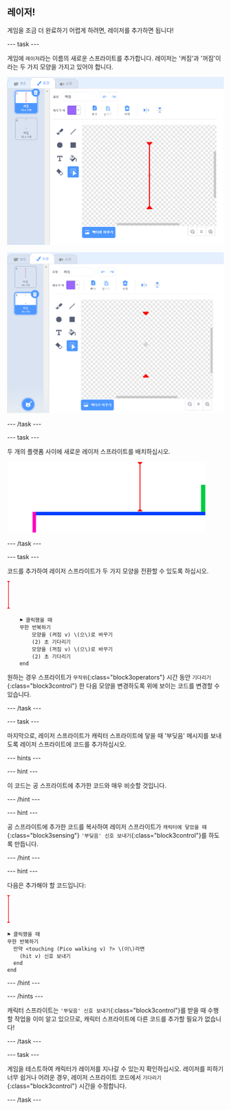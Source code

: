 ## 레이저!

게임을 조금 더 완료하기 어렵게 하려면, 레이저를 추가하면 됩니다!

\--- task \---

게임에 `레이저`라는 이름의 새로운 스프라이트를 추가합니다. 레이저는 '켜짐'과 '꺼짐'이라는 두 가지 모양을 가지고 있어야 합니다.

![스크린샷](images/dodge-lasers-costume1.png)

![스크린샷](images/dodge-lasers-costume2.png)

\--- /task \---

\--- task \---

두 개의 플랫폼 사이에 새로운 레이저 스프라이트를 배치하십시오.

![스크린샷](images/dodge-lasers-position.png)

\--- /task \---

\--- task \---

코드를 추가하여 레이저 스프라이트가 두 가지 모양을 전환할 수 있도록 하십시오.

![레이저 스프라이트](images/laser_sprite.png)

```blocks3
    ⚑ 클릭했을 때
    무한 반복하기 
        모양을 (켜짐 v) \(으\)로 바꾸기
        (2) 초 기다리기
        모양을 (꺼짐 v) \(으\)로 바꾸기
        (2) 초 기다리기
    end
```

원하는 경우 스프라이트가 `무작위`{:class="block3operators"} 시간 동안 `기다리기`{:class="block3control"} 한 다음 모양을 변경하도록 위에 보이는 코드를 변경할 수 있습니다.

\--- /task \---

\--- task \---

마지막으로, 레이저 스프라이트가 캐릭터 스프라이트에 닿을 때 '부딪음' 메시지를 보내도록 레이저 스프라이트에 코드를 추가하십시오.

\--- hints \---

\--- hint \---

이 코드는 공 스프라이트에 추가한 코드와 매우 비슷할 것입니다.

\--- /hint \---

\--- hint \---

공 스프라이트에 추가한 코드를 복사하여 레이저 스프라이트가 `캐릭터에 닿았을 때`{:class="block3sensing"} `'부딪음' 신호 보내기`{:class="block3control"}를 하도록 만듭니다.

\--- /hint \---

\--- hint \---

다음은 추가해야 할 코드입니다:

![레이저 스프라이트](images/laser_sprite.png)

```blocks3
⚑ 클릭했을 때
무한 반복하기 
  만약 <touching (Pico walking v) ?> \(이\)라면 
    (hit v) 신호 보내기
  end
end
```

\--- /hint \---

\--- /hints \---

캐릭터 스프라이트는 `'부딪음' 신호 보내기`{:class="block3control"}를 받을 때 수행할 작업을 이미 알고 있으므로, 캐릭터 스프라이트에 다른 코드를 추가할 필요가 없습니다!

\--- /task \---

\--- task \---

게임을 테스트하여 캐릭터가 레이저를 지나갈 수 있는지 확인하십시오. 레이저를 피하기 너무 쉽거나 어려운 경우, 레이저 스프라이트 코드에서 `기다리기` {:class="block3control"} 시간을 수정합니다.

\--- /task \---